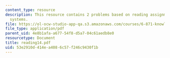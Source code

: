 ```yaml
---
content_type: resource
description: This resource contains 2 problems based on reading assignments on rule-based
  systems.
file: https://ol-ocw-studio-app-qa.s3.amazonaws.com/courses/6-871-knowledge-based-applications-systems-spring-2005/53e2910d414ea4086c57f246c9430f1b_reading14.pdf
file_type: application/pdf
parent_uid: 4e8b1afa-a677-54f8-d5a7-04c61aedb8e0
resourcetype: Document
title: reading14.pdf
uid: 53e2910d-414e-a408-6c57-f246c9430f1b
---
```

